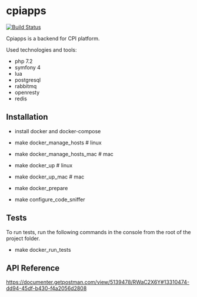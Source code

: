 # cpiapps

[![Build Status](https://travis-ci.com/soulgarden/cpiapps.svg?branch=master)](https://travis-ci.com/soulgarden/cpiapps)

Cpiapps is a backend for CPI platform.

Used technologies and tools:

* php 7.2
* symfony 4
* lua
* postgresql 
* rabbitmq
* openresty
* redis

## Installation

* install docker and docker-compose
* make docker_manage_hosts       # linux
* make docker_manage_hosts_mac   # mac
* make docker_up                 # linux
* make docker_up_mac             # mac 
* make docker_prepare


* make configure_code_sniffer

## Tests ##

To run tests, run the following commands in the console from the root of the project folder.

* make docker_run_tests

## API Reference ##
https://documenter.getpostman.com/view/5139478/RWaC2X6Y#13310474-dd94-45df-b430-f4a2056d2808
